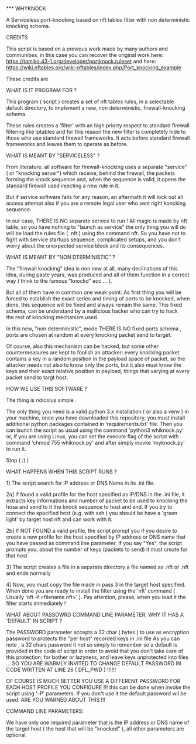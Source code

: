 *** WHYKNOCK 

A Serviceless port-knocking based on nft tables filter with non deterministic knocking schema.


CREDITS 

This script is based on a previous work made by many authors and communities, in this case 
you can recover the original work here: https://tamiko.43-1.org/developer/portknock.ruleset
and here: https://wiki.nftables.org/wiki-nftables/index.php/Port_knocking_example

These credits are 


WHAT IS IT PROGRAM FOR ?

This program ( script ) creates a set of nft tables rules, in a selectable default directory, to implement 
a new, non deterministic, firewall-knocking schema. 

These rules creates a 'filter' with an high priorty respect to standard firewall filtering like iptables
and for this reason the new filter is completely hide to those who use standard firewall frameworks.
It acts before standard firewall frameworks and leaves them to operate as before.


WHAT IS MEANT BY "SERVICELESS" ?

From literature, all software for firewall-knocking uses a separate "service" ( or "knocking server") which receive, behind the firewall, the packets forming the knock
sequence and, when the sequence is valid, it opens the standard firewall used injecting a new rule in it.

But if service software fails for any reason, an aftermath it will lock out all access attempt also if you are a remote legal user who sent right koncking sequence.

In our case, THERE IS NO separate service to run ! All magic is made by nft table, so you have nothing to "launch as service" the only thing
you will do will be load the rules file ( .nft ) using the command nft. So you have not to fight with service startups sequence, complicated setups, and 
you don't worry about the unexpected service block and its consequences.  

WHAT IS MEANT BY "NON DTERMINISTIC" ?

The "firewall knocking" idea is non new at all, many declinations of this idea, during paste years, was produced
and all of them function in a correct way ( think to the famous "knockd" ecc ... ). 

But all of them  have in common one weak point: As first thing you will be forced to establish the exact series and timing of ports to be knocked,
when done, this sequence will be fixed and always remain the same. This fixed schema, can be understand by a mailicious hacker who can try to hack   
the rest of knocking mechanism used. 

In this new, "non deterministic", mode THERE IS NO fixed ports schema , ports are chosen at random at every knocking packet send to target.

Of course, also this mechanism can be hacked, but some other countermeasures are kept to foolish an attacker:
every knocking packet contains a key in a random position in the payload space of packet, so the attacker needs not also to know only the ports, 
but it also must know the keys and their exact relative position in payload, things that varying at every packet send to targt host.


HOW WE USE THIS SOFTWARE ?

The thing is ridicolus simple . 

The only thing you need is a valid python 3.x installation ( or also a venv ) in your machine, 
once you have downloaded this repository, you must install additional python packages contained in 'requirements.txt' file.
Then you can launch the script as usual using the command 'python3 whiknock.py' or, if you are using Linux, 
you can set the execute flag of the script with command 'chmod 755 whiknock.py' and after simply inovke 
'myknock.py' to run it. 

Stop ( :) )


WHAT HAPPENS WHEN THIS SCRIPT RUNS ?

1] The script search for IP address or DNS Name in its .ini file.

2a] If found a valid profile for the host specified as IP/DNS in the .ini file, it extracts 
   key informations and number of packet to be used to knocking the hosa and send to it the knock sequence to host and end.
   If you try to connect the specified host (e.g. with ssh ) you should be have a 'green light' by target host nft and can work with it. 

2b] If NOT FOUND a valid profile, the script prompt you if you desire to create a new profile for the host specified by IP address or DNS name that
you have passed as command line parameter. If you say "Yes", the script prompts you, about the number of keys (packets to send) it must create for that host

3] The script creates a file in a separate directory a file named as <IP address>.nft or <DNS Name>.nft and ends normally

4] Now, you must copy the file made in pass 3 in the target host specified.
When done you are ready to install the filter using the 'nft' command ( Usually 'nft -f <filename.nft>' ).
Pay attention, please,  when you load it the filter starts immediately !

WHAT ABOUT PASSOWRD COMMAND LINE PARAMETER, WHY IT HAS A 'DEFAULT' IN SCRIPT  ?

The PASSWORD parameter accepts a 32 char ( bytes ) to use as encryption password to protects the "per host" recorded keys in .ini file
As you can note , a 32 chars password it not so simply to remember so a default is provided in the code of script in order to avoid that 
you don't take care of this protection, for bother or lazyness, and leave keys unprotected into files ... 
SO YOU ARE WARMLY INVITED TO CHANGE DEFAULT PASSWORD IN CODE WRITTEN AT LINE 26 ( DFL_PWD ) !!!!!! 

OF COURSE IS MUCH BETTER YOU USE A DIFFERENT PASSWORD FOR EACH HOST PROFILE YOU CONFIGURE !!! 
this can be done when invoke the script using '-P' parameters. If you don't use it the default password
wil be used.
ARE YOU WARNED ABOUT THIS !!!


COMMAND LINE PARAMETERS:

We have only one required parameter that is the IP address or DNS name of the target host ( the host that will be "knocked" ),
all other parameters are optional.









